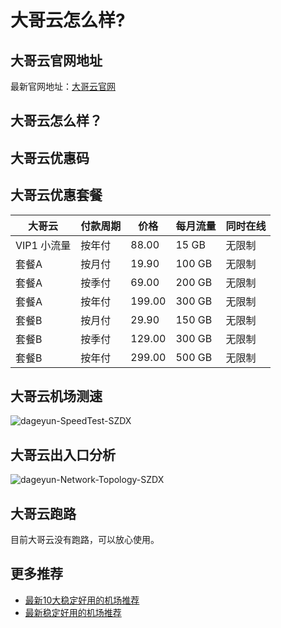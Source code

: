 # 大哥云怎么样?

## 大哥云官网地址
最新官网地址：[大哥云官网](https://dljc.affxc.com/dageyun/)

## 大哥云怎么样？

## 大哥云优惠码


## 大哥云优惠套餐

| 大哥云 | 付款周期 | 价格 | 每月流量 | 同时在线 |
| --- | --- | --- | --- | --- |
| VIP1 小流量 | 按年付 | 88.00 | 15 GB | 无限制 |
| 套餐A | 按月付 | 19.90 | 100 GB | 无限制 |
| 套餐A | 按季付 | 69.00 | 200 GB | 无限制 |
| 套餐A | 按年付 | 199.00 | 300 GB | 无限制 |
| 套餐B | 按月付 | 29.90 | 150 GB | 无限制 |
| 套餐B | 按季付 | 129.00 | 300 GB | 无限制 |
| 套餐B | 按年付 | 299.00 | 500 GB | 无限制 |

## 大哥云机场测速

![dageyun-SpeedTest-SZDX](https://github.com/dailijichang/dageyun/assets/138340607/b3006f7f-cbde-4678-91ed-73c287076511)

## 大哥云出入口分析

![dageyun-Network-Topology-SZDX](https://github.com/dailijichang/dageyun/assets/138340607/2d5a8ac5-412f-4ab2-a480-cf546c866174)

## 大哥云跑路
目前大哥云没有跑路，可以放心使用。

## 更多推荐
 - [最新10大稳定好用的机场推荐](https://github.com/dailijichang/jichangtuijian)
 - [最新稳定好用的机场推荐](https://www.dailijichang.com/?utm_source=github&utm_medium=dailijichang-details)
